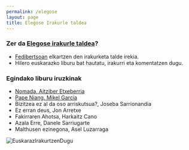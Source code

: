 ```yaml
---
permalink: /elegose
layout: page
title: Elegose Irakurle taldea
---
```

### Zer da [Elegose irakurle taldea](https://laborategia.eus/mastodon-irakurketa-taldea/)?
- [Fedibertsoan](https://eu.wikipedia.org/wiki/Fedibertso) elkartzen den irakurketa talde irekia.
- Hilero euskarazko liburu bat hautatu, irakurri eta komentatzen dugu.

### Egindako liburu iruzkinak

- [Nomada, Aitziber Etxeberria](https://izaroblog.github.io/elegose/2019/09/16/Nomada.html)
- [Pape Niang. Mikel Garcia](https://izaroblog.github.io/elegose/2019/09/01/PapeNiang.html)
- Bizitzea ez al da oso arriskutsua?, Joseba Sarrionandia
- Ez erran deus, Jon Arretxe
- Fakirraren Ahotsa, Harkaitz Cano
- Azala Erre, Danele Sarriugarte
- Malthusen ezinegona, Asel Luzarraga 


![EuskarazIrakurtzenDugu](https://laborategia.eus/wp-content/uploads/2019/01/irakurketataldea.png)

